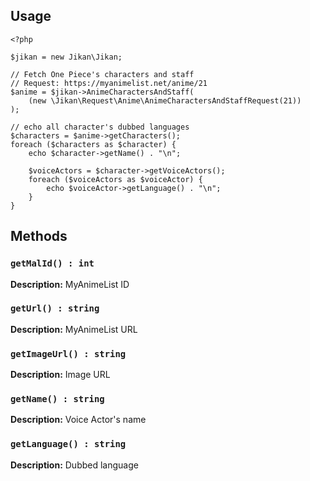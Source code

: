 ## Usage
```
<?php

$jikan = new Jikan\Jikan;

// Fetch One Piece's characters and staff
// Request: https://myanimelist.net/anime/21
$anime = $jikan->AnimeCharactersAndStaff(
    (new \Jikan\Request\Anime\AnimeCharactersAndStaffRequest(21))
);

// echo all character's dubbed languages
$characters = $anime->getCharacters();
foreach ($characters as $character) {
    echo $character->getName() . "\n";

    $voiceActors = $character->getVoiceActors();
    foreach ($voiceActors as $voiceActor) {
        echo $voiceActor->getLanguage() . "\n";
    }
}
```

## Methods
### `getMalId() : int`
**Description:** MyAnimeList ID

### `getUrl() : string`
**Description:** MyAnimeList URL

### `getImageUrl() : string`
**Description:** Image URL

### `getName() : string`
**Description:** Voice Actor's name

### `getLanguage() : string`
**Description:** Dubbed language